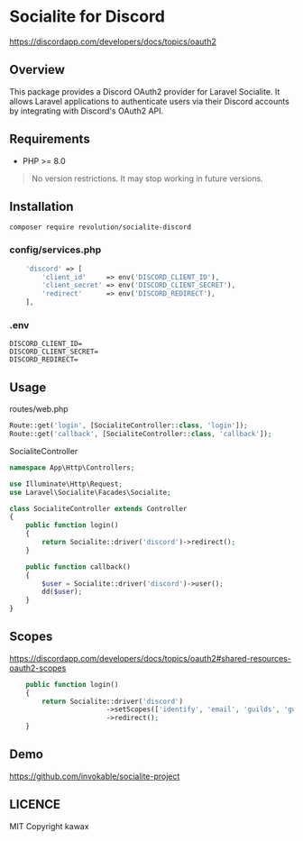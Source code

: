 # Socialite for Discord

https://discordapp.com/developers/docs/topics/oauth2

## Overview

This package provides a Discord OAuth2 provider for Laravel Socialite. It allows Laravel applications to authenticate users via their Discord accounts by integrating with Discord's OAuth2 API.

## Requirements
- PHP >= 8.0

> No version restrictions. It may stop working in future versions.

## Installation
```
composer require revolution/socialite-discord
```

### config/services.php

```php
    'discord' => [
        'client_id'     => env('DISCORD_CLIENT_ID'),
        'client_secret' => env('DISCORD_CLIENT_SECRET'),
        'redirect'      => env('DISCORD_REDIRECT'),
    ],
```

### .env
```
DISCORD_CLIENT_ID=
DISCORD_CLIENT_SECRET=
DISCORD_REDIRECT=
```

## Usage

routes/web.php
```php
Route::get('login', [SocialiteController::class, 'login']);
Route::get('callback', [SocialiteController::class, 'callback']);
```

SocialiteController

```php
namespace App\Http\Controllers;

use Illuminate\Http\Request;
use Laravel\Socialite\Facades\Socialite;

class SocialiteController extends Controller
{
    public function login()
    {
        return Socialite::driver('discord')->redirect();
    }

    public function callback()
    {
        $user = Socialite::driver('discord')->user();
        dd($user);
    }
}
```

## Scopes

https://discordapp.com/developers/docs/topics/oauth2#shared-resources-oauth2-scopes

```php
    public function login()
    {
        return Socialite::driver('discord')
                        ->setScopes(['identify', 'email', 'guilds', 'guilds.join'])
                        ->redirect();
    }
```

## Demo
https://github.com/invokable/socialite-project

## LICENCE
MIT
Copyright kawax

